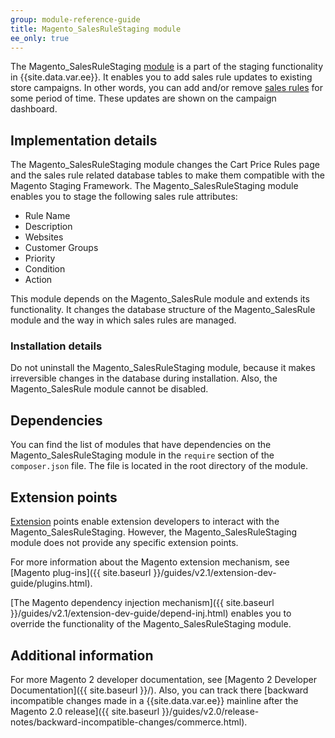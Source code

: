 ```yaml
---
group: module-reference-guide
title: Magento_SalesRuleStaging module
ee_only: true
---
```


The Magento_SalesRuleStaging [module](https://glossary.magento.com/module) is a part of the staging functionality in {{site.data.var.ee}}. It enables you to add sales rule updates to existing store campaigns. In other words, you can add and/or remove [sales rules](https://glossary.magento.com/sales-rules) for some period of time. These updates are shown on the campaign dashboard.

## Implementation details

The Magento_SalesRuleStaging module changes the Cart Price Rules page and the sales rule related database tables to make them compatible with the Magento Staging Framework. 
The Magento_SalesRuleStaging module enables you to stage the following sales rule attributes:

- Rule Name
- Description
- Websites
- Customer Groups
- Priority
- Condition
- Action

This module depends on the Magento_SalesRule module and extends its functionality. It changes the database structure of the Magento_SalesRule module and the way in which sales rules are managed.
 
### Installation details
 
Do not uninstall the Magento_SalesRuleStaging module, because it makes irreversible changes in the database during installation. Also, the Magento_SalesRule module cannot be disabled.

## Dependencies

You can find the list of modules that have dependencies on the Magento_SalesRuleStaging module in the `require` section of the `composer.json` file. The file is located in the root directory of the module.

## Extension points

[Extension](https://glossary.magento.com/extension) points enable extension developers to interact with the Magento_SalesRuleStaging. However, the Magento_SalesRuleStaging module does not provide any specific extension points.

For more information about the Magento extension mechanism, see [Magento plug-ins]({{ site.baseurl }}/guides/v2.1/extension-dev-guide/plugins.html).

[The Magento dependency injection mechanism]({{ site.baseurl }}/guides/v2.1/extension-dev-guide/depend-inj.html) enables you to override the functionality of the Magento_SalesRuleStaging module.

## Additional information

For more Magento 2 developer documentation, see [Magento 2 Developer Documentation]({{ site.baseurl }}/). Also, you can track there [backward incompatible changes made in a {{site.data.var.ee}} mainline after the Magento 2.0 release]({{ site.baseurl }}/guides/v2.0/release-notes/backward-incompatible-changes/commerce.html).
